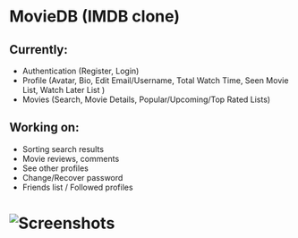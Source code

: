 # MovieDB (IMDB clone)

## Currently:

+ Authentication (Register, Login)
+ Profile (Avatar, Bio, Edit Email/Username, Total Watch Time, Seen Movie List, Watch Later List )
+ Movies (Search, Movie Details, Popular/Upcoming/Top Rated Lists)

## Working on:
+ Sorting search results
+ Movie reviews, comments
+ See other profiles
+ Change/Recover password
+ Friends list / Followed profiles


# ![Screenshots](https://imgur.com/a/1aoDe3o)


